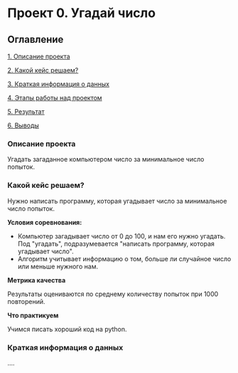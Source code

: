 # Проект 0. Угадай число

## Оглавление
[1. Описание проекта](https://github.com/Rayman9092/data_science_sf/tree/main/project_0/README.md#Описание-проекта)

[2. Какой кейс решаем?](https://github.com/Rayman9092/data_science_sf/tree/main/project_0/README.md#Какой-кейс-решаем)

[3. Краткая информация о данных](https://github.com/Rayman9092/data_science_sf/tree/main/project_0/README.md#Какая-информация-о-данных)

[4. Этапы работы над проектом](https://github.com/Rayman9092/data_science_sf/tree/main/project_0/README.md#Этапы-работы-над-проектом)

[5. Результат](https://github.com/Rayman9092/data_science_sf/tree/main/project_0/README.md#Результат) 

[6. Выводы](https://github.com/Rayman9092/data_science_sf/tree/main/project_0/README.md#Выводы)

### Описание проекта
Угадать загаданное компьютером число за минимальное число попыток.

### Какой кейс решаем?
Нужно написать программу, которая угадывает число за минимальное число попыток.

**Условия соревнования:**
- Компьютер загадывает число от 0 до 100, и нам его нужно угадать. Под "угадать", подразумевается "написать программу, которая угадывает число".
- Алгоритм учитывает информацию о том, больше ли случайное  число или меньше нужного нам.

**Метрика качества**

Результаты оцениваются по среднему количеству попыток при 1000 повторений.

**Что практикуем**

Учимся писать хороший код на python.

### Краткая информация о данных
....




